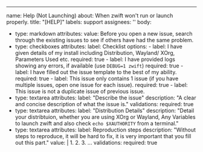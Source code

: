 ---
name: Help (Not Launching)
about: When zwift won't run or launch properly.
title: "[HELP]"
labels: support
assignees: ''
body:
- type: markdown
  attributes:
    value: Before you open a new issue, search through the existing issues to see if others have had the same problem.
- type: checkboxes
  attributes:
    label: Checklist
    options:
      - label: I have given details of my install including Distribution, Wayland/ XOrg, Parameters Used etc.
        required: true
      - label: I have provided logs showing any errors, if available (use `DEBUG=1 zwift`)
        required: true
      - label: I have filled out the issue template to the best of my ability.
        required: true
      - label: This issue only contains 1 issue (if you have multiple issues, open one issue for each issue).
        required: true
      - label: This issue is not a duplicate issue of previous issue.
- type: textarea
  attributes:
    label: "Describe the issue"
    description: "A clear and concise description of what the issue is."
  validations:
    required: true
- type: textarea
  attributes:
    label: "Distribution Details"
    description: "Detail your distribtuion, whether you are using XOrg or Wayland, Any Variables to launch zwift and also check `echo $XAUTHORITY` from a terminal."
- type: textarea
  attributes:
    label: Reproduction steps
    description: "Without steps to reproduce, it will be hard to fix, it is very important that you fill out this part."
    value: |
      1.
      2.
      3.
      ...
  validations:
    required: true
